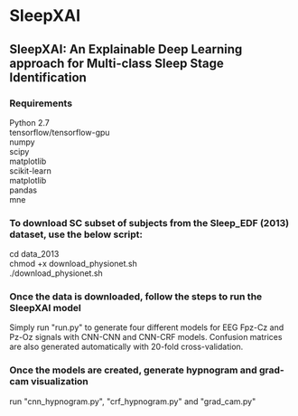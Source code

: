 # SleepXAI #

## SleepXAI: An Explainable Deep Learning approach for Multi-class Sleep Stage Identification ##

### Requirements ###
Python 2.7 <br />
tensorflow/tensorflow-gpu<br />
numpy<br />
scipy<br />
matplotlib<br />
scikit-learn<br />
matplotlib<br />
pandas<br />
mne<br />

### To download SC subset of subjects from the Sleep_EDF (2013) dataset, use the below script: ### 
cd data_2013  <br />
chmod +x download_physionet.sh  <br />
./download_physionet.sh <br />


### Once the data is downloaded, follow the steps to run the SleepXAI model ###  
Simply run "run.py" to generate four different models for EEG Fpz-Cz and Pz-Oz signals with CNN-CNN and CNN-CRF models. Confusion matrices are also generated automatically with 20-fold cross-validation. <br /> 


### Once the models are created, generate hypnogram and grad-cam visualization ### 
run "cnn_hypnogram.py", "crf_hypnogram.py" and "grad_cam.py" <br />
